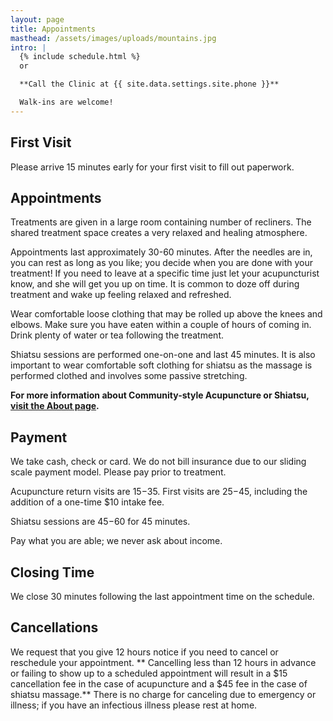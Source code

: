 ```yaml
---
layout: page
title: Appointments
masthead: /assets/images/uploads/mountains.jpg
intro: |
  {% include schedule.html %}
  or

  **Call the Clinic at {{ site.data.settings.site.phone }}**

  Walk-ins are welcome!
---
```

## First Visit

Please arrive 15 minutes early for your first visit to fill out paperwork.

## Appointments

Treatments are given in a large room containing number of recliners. The shared treatment space creates a very relaxed and healing atmosphere.

Appointments last approximately 30-60 minutes. After the needles are in, you can rest as long as you like; you decide when you are done with your treatment! If you need to leave at a specific time just let your acupuncturist know, and she will get you up on time. It is common to doze off during treatment and wake up feeling relaxed and refreshed.

Wear comfortable loose clothing that may be rolled up above the knees and elbows. Make sure you have eaten within a couple of hours of coming in. Drink plenty of water or tea following the treatment.

Shiatsu sessions are performed one-on-one and last 45 minutes.  It is also important to wear comfortable soft clothing for shiatsu as the massage is performed clothed and involves some passive stretching.

**For more information about Community-style Acupuncture or Shiatsu, [visit the About page](/about/).**

## Payment

We take cash, check or card. We do not bill insurance due to our sliding scale payment model. Please pay prior to treatment. 

Acupuncture return visits are $15-$35. First visits are $25-$45, including the addition of a one-time $10 intake fee. 

Shiatsu sessions are $45-$60 for 45 minutes.

Pay what you are able; we never ask about income.

## Closing Time

We close 30 minutes following the last appointment time on the schedule.

## Cancellations

We request that you give 12 hours notice if you need to cancel or reschedule your appointment. ** Cancelling less than 12 hours in advance or failing to show up to a scheduled appointment will result in a $15 cancellation fee in the case of acupuncture and a $45 fee in the case of shiatsu massage.** There is no charge for canceling due to emergency or illness; if you have an infectious illness please rest at home.
